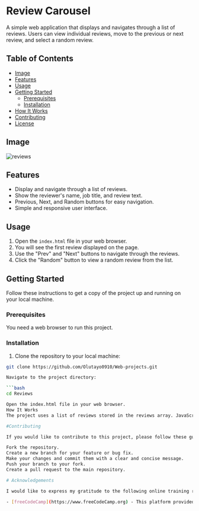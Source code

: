 # Review Carousel

A simple web application that displays and navigates through a list of reviews. Users can view individual reviews, move to the previous or next review, and select a random review.

## Table of Contents

- [Image](#demo)
- [Features](#features)
- [Usage](#usage)
- [Getting Started](#getting-started)
  - [Prerequisites](#prerequisites)
  - [Installation](#installation)
- [How It Works](#how-it-works)
- [Contributing](#contributing)
- [License](#license)

## Image

![reviews](https://github.com/Olutayo0910/Web-projects/assets/121323757/247f3253-0135-4647-b65e-39eafb62e802)

## Features

- Display and navigate through a list of reviews.
- Show the reviewer's name, job title, and review text.
- Previous, Next, and Random buttons for easy navigation.
- Simple and responsive user interface.

## Usage

1. Open the `index.html` file in your web browser.
2. You will see the first review displayed on the page.
3. Use the "Prev" and "Next" buttons to navigate through the reviews.
4. Click the "Random" button to view a random review from the list.

## Getting Started

Follow these instructions to get a copy of the project up and running on your local machine.

### Prerequisites

You need a web browser to run this project.

### Installation

1. Clone the repository to your local machine:

```bash
git clone https://github.com/Olutayo0910/Web-projects.git

Navigate to the project directory:

```bash
cd Reviews

Open the index.html file in your web browser.
How It Works
The project uses a list of reviews stored in the reviews array. JavaScript is used to dynamically display and navigate through the reviews. The "Prev" and "Next" buttons allow you to move to the previous or next review in the list. The "Random" button selects a random review from the list.

#Contributing

If you would like to contribute to this project, please follow these guidelines:

Fork the repository.
Create a new branch for your feature or bug fix.
Make your changes and commit them with a clear and concise message.
Push your branch to your fork.
Create a pull request to the main repository.

# Acknowledgements

I would like to express my gratitude to the following online training resources that provided valuable insights and knowledge during the development of this project:

- [freeCodeCamp](https://www.freeCodeCamp.org) - This platform provided in-depth guidance on web development techniques and JavaScript.
